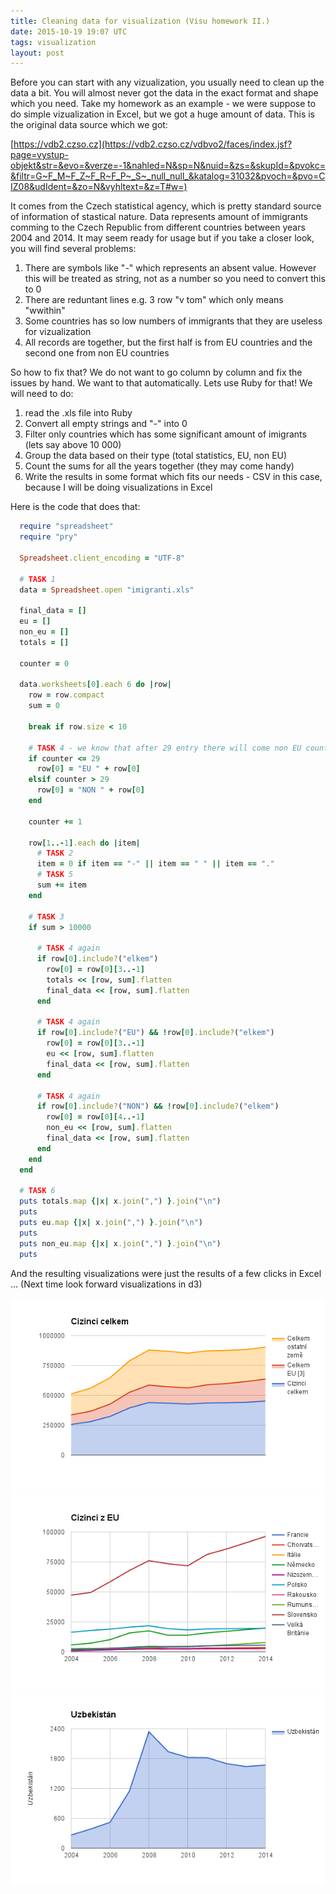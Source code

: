 ```yaml
---
title: Cleaning data for visualization (Visu homework II.)
date: 2015-10-19 19:07 UTC
tags: visualization
layout: post
---
```


Before you can start with any vizualization, you usually need to clean up the data a bit. You will almost never got the data in the exact format and shape which you need.
Take my homework as an example - we were suppose to do simple vizualization in Excel, but we got a huge amount of data. This is the original data source which we got: 

[https://vdb2.czso.cz](https://vdb2.czso.cz/vdbvo2/faces/index.jsf?page=vystup-objekt&str=&evo=&verze=-1&nahled=N&sp=N&nuid=&zs=&skupId=&pvokc=&filtr=G~F_M~F_Z~F_R~F_P~_S~_null_null_&katalog=31032&pvoch=&pvo=CIZ08&udIdent=&zo=N&vyhltext=&z=T#w=)

It comes from the Czech statistical agency, which is pretty standard source of information of stastical nature. 
Data represents amount of immigrants comming to the Czech Republic from different countries between years 2004 and 2014.
It may seem ready for usage but if you take a closer look, 
you will find several problems:

1. There are symbols like "-" which represents an absent value. However this will be treated as string, not as a number so you need to convert this to 0
2. There are reduntant lines e.g. 3 row "v tom" which only means "wwithin"
3. Some countries has so low numbers of immigrants that they are useless for vizualization
4. All records are together, but the first half is from EU countries and the second one from non EU countries

So how to fix that? We do not want to go column by column and fix the issues by hand. We want to that automatically. Lets use Ruby for that!
We will need to do:

1. read the .xls file into Ruby
2. Convert all empty strings and "-" into 0
3. Filter only countries which has some significant amount of imigrants (lets say above 10 000)
4. Group the data based on their type (total statistics, EU, non EU)
5. Count the sums for all the years together (they may come handy)
6. Write the results in some format which fits our needs - CSV in this case, because I will be doing visualizations in Excel

Here is the code that does that:

```ruby
  require "spreadsheet"
  require "pry"

  Spreadsheet.client_encoding = "UTF-8"

  # TASK 1
  data = Spreadsheet.open "imigranti.xls"

  final_data = []
  eu = []
  non_eu = []
  totals = []

  counter = 0

  data.worksheets[0].each 6 do |row|
    row = row.compact
    sum = 0

    break if row.size < 10

    # TASK 4 - we know that after 29 entry there will come non EU countries
    if counter <= 29
      row[0] = "EU " + row[0]
    elsif counter > 29
      row[0] = "NON " + row[0]
    end

    counter += 1

    row[1..-1].each do |item|
      # TASK 2
      item = 0 if item == "-" || item == " " || item == "."
      # TASK 5
      sum += item
    end

    # TASK 3
    if sum > 10000

      # TASK 4 again
      if row[0].include?("elkem")
        row[0] = row[0][3..-1]
        totals << [row, sum].flatten
        final_data << [row, sum].flatten
      end

      # TASK 4 again
      if row[0].include?("EU") && !row[0].include?("elkem")
        row[0] = row[0][3..-1]
        eu << [row, sum].flatten
        final_data << [row, sum].flatten
      end

      # TASK 4 again
      if row[0].include?("NON") && !row[0].include?("elkem")
        row[0] = row[0][4..-1]
        non_eu << [row, sum].flatten
        final_data << [row, sum].flatten
      end
    end
  end

  # TASK 6 
  puts totals.map {|x| x.join(",") }.join("\n")
  puts
  puts eu.map {|x| x.join(",") }.join("\n")
  puts
  puts non_eu.map {|x| x.join(",") }.join("\n")
  puts
```

And the resulting visualizations were just the results of a few clicks in Excel ...
(Next time look forward visualizations in d3)

![chart1](images/chart1.png)
![chart2](images/chart2.png)
![chart3](images/chart3.png)


